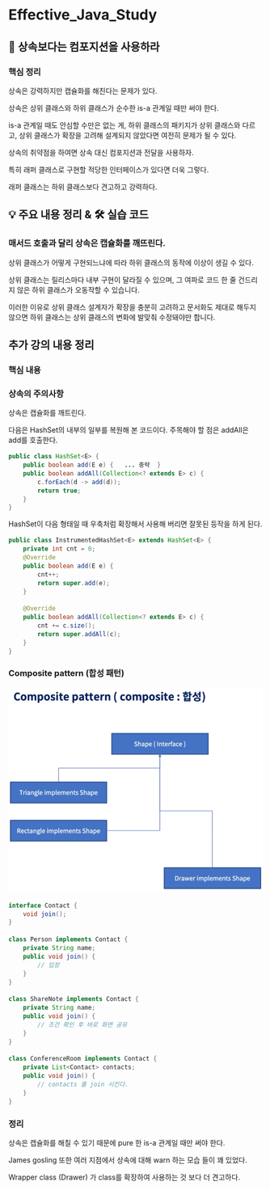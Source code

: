 # Effective_Java_Study


## 📖 상속보다는 컴포지션을 사용하라

### 핵심 정리

상속은 강력하지만 캡슐화를 해친다는 문제가 있다.

상속은 상위 클래스와 하위 클래스가 순수한 is-a 관계일 때만 써야 한다.

is-a 관계일 때도 안심할 수만은 없는 게, 하위 클래스의 패키지가 상위 클래스와 다르고, 상위 클래스가 확장을 고려해 설계되지 않았다면 여전히 문제가 될 수 있다.

상속의 취약점을 하여면 상속 대신 컴포지션과 전달을 사용하자. 

특히 래퍼 클래스로 구현할 적당한 인터페이스가 있다면 더욱 그렇다.

래퍼 클래스는 하위 클래스보다 견고하고 강력하다.

## 💡 주요 내용 정리 & 🛠️ 실습 코드


### 매서드 호출과 달리 상속은 캡슐화를 깨뜨린다.

상위 클래스가 어떻게 구현되느냐에 따라 하위 클래스의 동작에 이상이 생길 수 있다.

상위 클래스는 릴리스마다 내부 구현이 달라질 수 있으며, 그 여파로 코드 한 줄 건드리지 않은 하위 클래스가 오동작할 수 있습니다.

이러한 이유로 상위 클래스 설계자가 확장을 충분히 고려하고 문서화도 제대로 해두지 않으면 하위 클래스는 상위 클래스의 변화에 발맞춰 수정돼야만 합니다.


## 추가 강의 내용 정리

### 핵심 내용

### 상속의 주의사항

상속은 캡슐화를 깨트린다.

다음은 HashSet의 내부의 일부를 복원해 본 코드이다.
주목해야 할 점은 addAll은 add를 호출한다.

```java
public class HashSet<E> {
    public boolean add(E e) {   ... 중략  }
    public boolean addAll(Collection<? extends E> c) {
        c.forEach(d -> add(d));
        return true;
    }
}
```

HashSet이 다음 형태일 때 우축처럼 확장해서 사용해 버리면 잘못된 등작을 하게 된다.

```java
public class InstrumentedHashSet<E> extends HashSet<E> {
    private int cnt = 0;
    @Override
    public boolean add(E e) {
        cnt++;
        return super.add(e);
    }
    
    @Override
    public boolean addAll(Collection<? extends E> c) {
        cnt += c.size();
        return super.addAll(c);
    }
}
```

### Composite pattern (합성 패턴)

![img.png](img.png)

```java
interface Contact {
    void join();
}

class Person implements Contact {
    private String name;
    public void join() {
        // 입장
    }
}

class ShareNote implements Contact {
    private String name;
    public void join() {
        // 조건 확인 후 바로 화면 공유
    }
}

class ConferenceRoom implements Contact {
    private List<Contact> contacts;
    public void join() {
        // contacts 를 join 시킨다.
    }
}
```

### 정리

상속은 캡슐화를 해칠 수 있기 때문에 pure 한 is-a 관계일 때만 써야 한다.

James gosling 또한 여러 지점에서 상속에 대해 warn 하는 모습 들이 꽤 있었다.

Wrapper class (Drawer) 가 class를 확장하여 사용하는 것 보다 더 견고하다.
